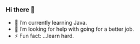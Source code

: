 ### Hi there 👋

- 🌱 I’m currently learning Java.
- 🤔 I’m looking for help with going for a better job.
- ⚡ Fun fact: ...learn hard.


